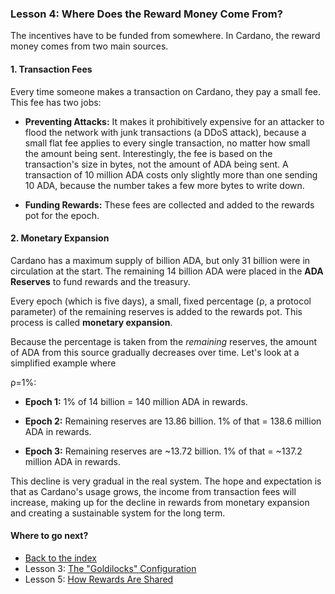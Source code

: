 ### Lesson 4: Where Does the Reward Money Come From?

The incentives have to be funded from somewhere. In Cardano, the reward money comes from two main sources.

#### **1\. Transaction Fees**

Every time someone makes a transaction on Cardano, they pay a small fee. This fee has two jobs:

* **Preventing Attacks:** It makes it prohibitively expensive for an attacker to flood the network with junk transactions (a DDoS attack), because a small flat fee applies to every single transaction, no matter how small the amount being sent. Interestingly, the fee is based on the transaction's size in bytes, not the amount of ADA being sent. A transaction of 10 million ADA costs only slightly more than one sending 10 ADA, because the number takes a few more bytes to write down.

* **Funding Rewards:** These fees are collected and added to the rewards pot for the epoch.

#### **2\. Monetary Expansion**

Cardano has a maximum supply of billion ADA, but only 31 billion were in circulation at the start. The remaining 14 billion ADA were placed in the **ADA Reserves** to fund rewards and the treasury.

Every epoch (which is five days), a small, fixed percentage (ρ, a protocol parameter) of the remaining reserves is added to the rewards pot. This process is called **monetary expansion**.

Because the percentage is taken from the *remaining* reserves, the amount of ADA from this source gradually decreases over time. Let's look at a simplified example where

ρ=1%:

* **Epoch 1:** 1% of 14 billion \= 140 million ADA in rewards.

* **Epoch 2:** Remaining reserves are 13.86 billion. 1% of that \= 138.6 million ADA in rewards.

* **Epoch 3:** Remaining reserves are \~13.72 billion. 1% of that \= \~137.2 million ADA in rewards.

This decline is very gradual in the real system. The hope and expectation is that as Cardano's usage grows, the income from transaction fees will increase, making up for the decline in rewards from monetary expansion and creating a sustainable system for the long term.

#### **Where to go next?**

* [Back to the index](../README.md)
* Lesson 3: [The "Goldilocks" Configuration](lesson-3.md)
* Lesson 5: [How Rewards Are Shared](lesson-5.md)
